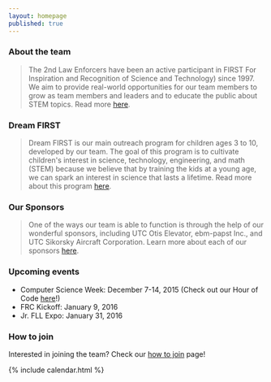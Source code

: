 ```yaml
---
layout: homepage
published: true
---
```

### About the team

>The 2nd Law Enforcers have been an active participant in FIRST For Inspiration and Recognition of Science and Technology) since 1997. We aim to provide real-world opportunities for our team members to grow as team members and leaders and to educate the public about STEM topics. Read more [here](http://farmingtonrobotics.org/about).

### Dream FIRST

>Dream FIRST is our main outreach program for children ages 3 to 10, developed by our team. The goal of this program is to cultivate children's interest in science, technology, engineering, and math (STEM) because we believe that by training the kids at a young age, we can spark an interest in science that lasts a lifetime. Read more about this program [here](http://farmingtonrobotics.org/dreamfirst).

### Our Sponsors

>One of the ways our team is able to function is through the help of our wonderful sponsors, including UTC Otis Elevator, ebm-papst Inc., and UTC Sikorsky Aircraft Corporation. Learn more about each of our sponsors [here](http://farmingtonrobotics.org/sponsors).

### Upcoming events
- Computer Science Week: December 7-14, 2015 (Check out our Hour of Code [here](http://farmingtonrobotics.org/hofc)!)
- FRC Kickoff: January 9, 2016
- Jr. FLL Expo: January 31, 2016

### How to join

Interested in joining the team? Check our [how to join](http://farmingtonrobotics.org/join) page!

{% include calendar.html %}
